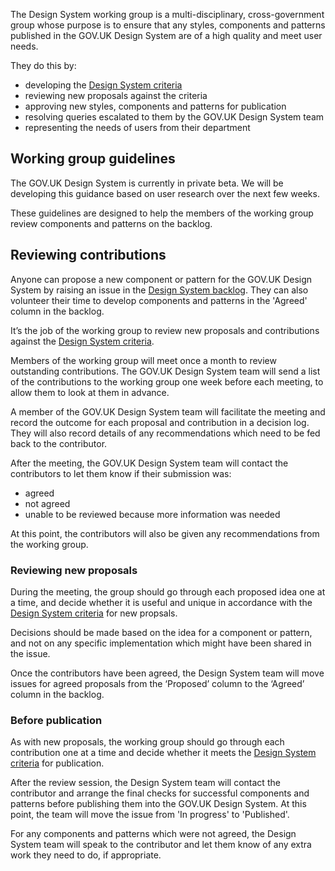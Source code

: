 The Design System working group is a multi-disciplinary, cross-government group whose purpose is to ensure that any styles, 
components and patterns published in the GOV.UK Design System are of a high quality and meet user needs.

They do this by:

- developing the [Design System criteria](https://github.com/alphagov/govuk-design-system-backlog/blob/master/docs/CRITERIA.md)
- reviewing new proposals against the criteria
- approving new styles, components and patterns for publication
- resolving queries escalated to them by the GOV.UK Design System team
- representing the needs of users from their department

## Working group guidelines

The GOV.UK Design System is currently in private beta. We will be developing this guidance based on user research over the next few weeks.

These guidelines are designed to help the members of the working group review components and patterns on the backlog. 

## Reviewing contributions

Anyone can propose a new component or pattern for the GOV.UK Design System by raising an issue in the [Design System backlog](https://github.com/alphagov/govuk-design-system-backlog). They can also volunteer their time to develop components and patterns in the 'Agreed' column in the backlog.

It’s the job of the working group to review new proposals and contributions against the [Design System criteria](https://github.com/alphagov/govuk-design-system-backlog/blob/master/docs/CRITERIA.md).

Members of the working group will meet once a month to review outstanding contributions. The GOV.UK Design System team will send a list of the contributions to the working group one week before each meeting, to allow them to look at them in advance.

A member of the GOV.UK Design System team will facilitate the meeting and record  the outcome for each proposal and contribution in a decision log. They will also record details of any recommendations which need to be fed back to the contributor. 

After the meeting, the GOV.UK Design System team will contact the contributors to let them know if their submission was:

- agreed
- not agreed
- unable to be reviewed because more information was needed

At this point, the contributors will also be given any recommendations from the working group. 

### Reviewing new proposals

During the meeting, the group should go through each proposed idea one at a time, and decide whether it is useful and unique in accordance with the [Design System criteria](https://github.com/alphagov/govuk-design-system-backlog/blob/master/docs/CRITERIA.md) for new propsals. 

Decisions should be made based on the idea for a component or pattern, and not on any specific implementation which might have been shared in the issue. 

Once the contributors have been agreed, the Design System team will move issues for agreed proposals from the ‘Proposed’ column to the ‘Agreed’ column in the backlog. 

### Before publication

As with new proposals, the working group should go through each contribution one at a time and decide whether it meets the [Design System criteria](https://github.com/alphagov/govuk-design-system-backlog/blob/master/docs/CRITERIA.md) for publication.

After the review session, the Design System team will contact the contributor and arrange the final checks for successful components and patterns before publishing them into the GOV.UK Design System. At this point, the team will move the issue from 'In progress' to 'Published'.

For any components and patterns which were not agreed, the Design System team will speak to the contributor and let them know of any extra work they need to do, if appropriate.
